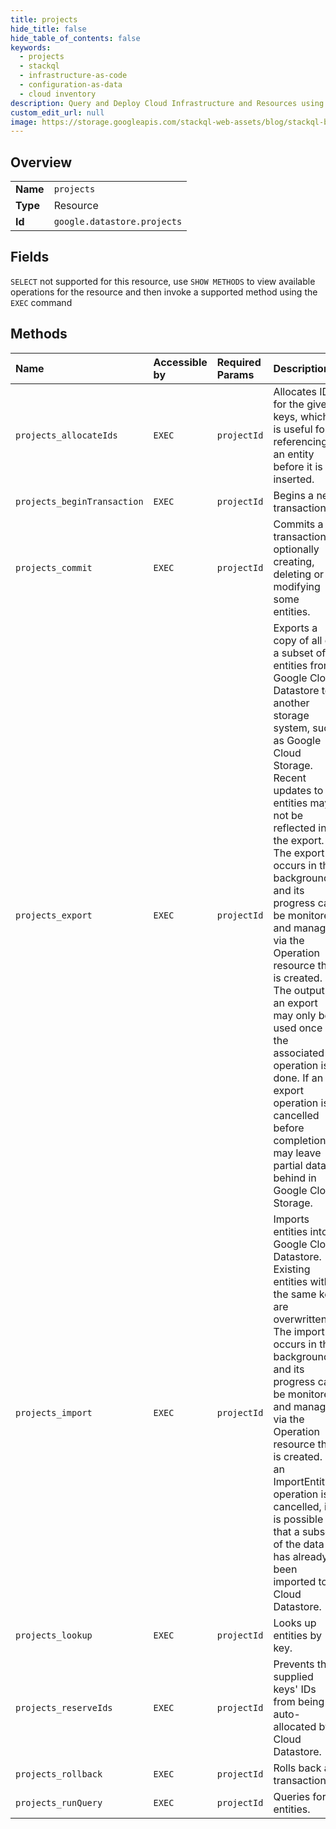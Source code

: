 ```yaml
---
title: projects
hide_title: false
hide_table_of_contents: false
keywords:
  - projects
  - stackql
  - infrastructure-as-code
  - configuration-as-data
  - cloud inventory
description: Query and Deploy Cloud Infrastructure and Resources using SQL
custom_edit_url: null
image: https://storage.googleapis.com/stackql-web-assets/blog/stackql-blog-post-featured-image.png
---
```

  
    

## Overview
<table><tbody>
<tr><td><b>Name</b></td><td><code>projects</code></td></tr>
<tr><td><b>Type</b></td><td>Resource</td></tr>
<tr><td><b>Id</b></td><td><code>google.datastore.projects</code></td></tr>
</tbody></table>

## Fields
`SELECT` not supported for this resource, use `SHOW METHODS` to view available operations for the resource and then invoke a supported method using the `EXEC` command  
## Methods
| Name | Accessible by | Required Params | Description |
|:-----|:--------------|:----------------|:------------|
| `projects_allocateIds` | `EXEC` | `projectId` | Allocates IDs for the given keys, which is useful for referencing an entity before it is inserted. |
| `projects_beginTransaction` | `EXEC` | `projectId` | Begins a new transaction. |
| `projects_commit` | `EXEC` | `projectId` | Commits a transaction, optionally creating, deleting or modifying some entities. |
| `projects_export` | `EXEC` | `projectId` | Exports a copy of all or a subset of entities from Google Cloud Datastore to another storage system, such as Google Cloud Storage. Recent updates to entities may not be reflected in the export. The export occurs in the background and its progress can be monitored and managed via the Operation resource that is created. The output of an export may only be used once the associated operation is done. If an export operation is cancelled before completion it may leave partial data behind in Google Cloud Storage. |
| `projects_import` | `EXEC` | `projectId` | Imports entities into Google Cloud Datastore. Existing entities with the same key are overwritten. The import occurs in the background and its progress can be monitored and managed via the Operation resource that is created. If an ImportEntities operation is cancelled, it is possible that a subset of the data has already been imported to Cloud Datastore. |
| `projects_lookup` | `EXEC` | `projectId` | Looks up entities by key. |
| `projects_reserveIds` | `EXEC` | `projectId` | Prevents the supplied keys' IDs from being auto-allocated by Cloud Datastore. |
| `projects_rollback` | `EXEC` | `projectId` | Rolls back a transaction. |
| `projects_runQuery` | `EXEC` | `projectId` | Queries for entities. |
